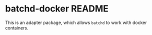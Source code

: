 batchd-docker README
====================

This is an adapter package, which allows `batchd` to work with docker containers.
